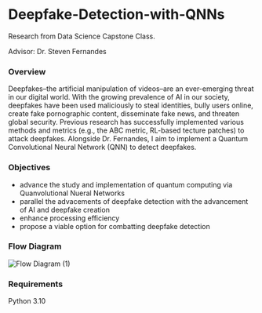# Deepfake-Detection-with-QNNs
Research from Data Science Capstone Class.

Advisor: Dr. Steven Fernandes

### Overview

Deepfakes–the artificial manipulation of videos–are an ever-emerging threat in our digital world. With the growing prevalence of AI in our society, deepfakes have been used maliciously to steal identities, bully users online, create fake pornographic content, disseminate fake news, and threaten global security. Previous research has successfully implemented various methods and metrics (e.g., the ABC metric, RL-based tecture patches) to attack deepfakes. Alongside Dr. Fernandes, I aim to implement a Quantum Convolutional Neural Network (QNN) to detect deepfakes.

### Objectives

- advance the study and implementation of quantum computing via Quanvolutional Nueral Networks
- parallel the advacements of deepfake detection with the advancement of AI and deepfake creation
- enhance processing efficiency
- propose a viable option for combatting deepfake detection

### Flow Diagram

![Flow Diagram (1)](https://github.com/user-attachments/assets/6a34ced0-05fd-4a12-a193-f384c0f735b8)

### Requirements

Python 3.10
